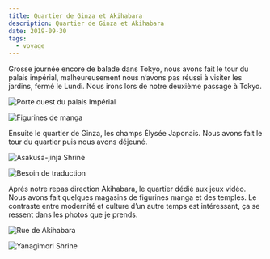 ```yaml
---
title: Quartier de Ginza et Akihabara
description: Quartier de Ginza et Akihabara
date: 2019-09-30
tags:
  - voyage
---
```



Grosse journée encore de balade dans Tokyo, nous avons fait le tour du palais impérial, malheureusement nous n’avons pas réussi à visiter les jardins, fermé le Lundi. Nous irons lors de notre deuxième passage à Tokyo.

![Porte ouest du palais Impérial](/img/jpg/3109aca7-c288-4f88-9252-0f80e5b330b8.jpg "Porte ouest du palais Impérial")

![Figurines de manga](/img/jpg/5cabca8d-046c-4263-9e98-f6e4d062c8da.jpg "Figurines de manga")

Ensuite le quartier de Ginza, les champs Élysée Japonais. Nous avons fait le tour du quartier puis nous avons déjeuné.

![Asakusa-jinja Shrine](/img/jpg/97b2515c-6119-4014-95b4-cac98a299496.jpg "Asakusa-jinja Shrine")

![Besoin de traduction](/img/jpg/a314af81-8711-4c51-b7f9-cf68a3376169-r90.jpg "Besoin de traduction")

Aprés notre repas direction Akihabara, le quartier dédié aux jeux vidéo. Nous avons fait quelques magasins de figurines manga et des temples. Le contraste entre modernité et culture d’un autre temps est intéressant, ça se ressent dans les photos que je prends.

![Rue de Akihabara](/img/jpg/e54cc1f9-176a-4ea7-8f59-93683fd38971.jpg "Rue de Akihabara")

![Yanagimori Shrine](/img/jpg/b03a3313-dd8a-4e36-894a-933792e9a9ab.jpg "Yanagimori Shrine")